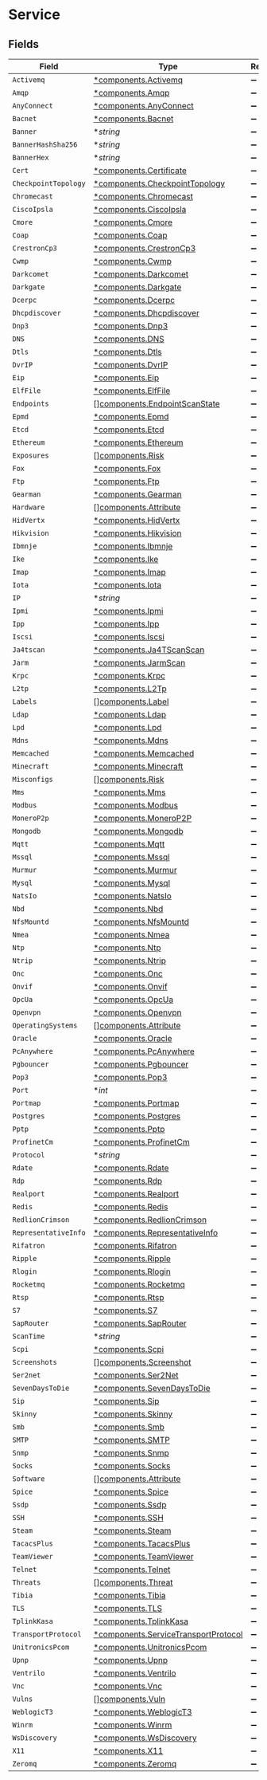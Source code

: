 # Service


## Fields

| Field                                                                                       | Type                                                                                        | Required                                                                                    | Description                                                                                 |
| ------------------------------------------------------------------------------------------- | ------------------------------------------------------------------------------------------- | ------------------------------------------------------------------------------------------- | ------------------------------------------------------------------------------------------- |
| `Activemq`                                                                                  | [*components.Activemq](../../models/components/activemq.md)                                 | :heavy_minus_sign:                                                                          | N/A                                                                                         |
| `Amqp`                                                                                      | [*components.Amqp](../../models/components/amqp.md)                                         | :heavy_minus_sign:                                                                          | N/A                                                                                         |
| `AnyConnect`                                                                                | [*components.AnyConnect](../../models/components/anyconnect.md)                             | :heavy_minus_sign:                                                                          | N/A                                                                                         |
| `Bacnet`                                                                                    | [*components.Bacnet](../../models/components/bacnet.md)                                     | :heavy_minus_sign:                                                                          | N/A                                                                                         |
| `Banner`                                                                                    | **string*                                                                                   | :heavy_minus_sign:                                                                          | N/A                                                                                         |
| `BannerHashSha256`                                                                          | **string*                                                                                   | :heavy_minus_sign:                                                                          | N/A                                                                                         |
| `BannerHex`                                                                                 | **string*                                                                                   | :heavy_minus_sign:                                                                          | N/A                                                                                         |
| `Cert`                                                                                      | [*components.Certificate](../../models/components/certificate.md)                           | :heavy_minus_sign:                                                                          | N/A                                                                                         |
| `CheckpointTopology`                                                                        | [*components.CheckpointTopology](../../models/components/checkpointtopology.md)             | :heavy_minus_sign:                                                                          | N/A                                                                                         |
| `Chromecast`                                                                                | [*components.Chromecast](../../models/components/chromecast.md)                             | :heavy_minus_sign:                                                                          | N/A                                                                                         |
| `CiscoIpsla`                                                                                | [*components.CiscoIpsla](../../models/components/ciscoipsla.md)                             | :heavy_minus_sign:                                                                          | N/A                                                                                         |
| `Cmore`                                                                                     | [*components.Cmore](../../models/components/cmore.md)                                       | :heavy_minus_sign:                                                                          | N/A                                                                                         |
| `Coap`                                                                                      | [*components.Coap](../../models/components/coap.md)                                         | :heavy_minus_sign:                                                                          | N/A                                                                                         |
| `CrestronCp3`                                                                               | [*components.CrestronCp3](../../models/components/crestroncp3.md)                           | :heavy_minus_sign:                                                                          | N/A                                                                                         |
| `Cwmp`                                                                                      | [*components.Cwmp](../../models/components/cwmp.md)                                         | :heavy_minus_sign:                                                                          | N/A                                                                                         |
| `Darkcomet`                                                                                 | [*components.Darkcomet](../../models/components/darkcomet.md)                               | :heavy_minus_sign:                                                                          | N/A                                                                                         |
| `Darkgate`                                                                                  | [*components.Darkgate](../../models/components/darkgate.md)                                 | :heavy_minus_sign:                                                                          | N/A                                                                                         |
| `Dcerpc`                                                                                    | [*components.Dcerpc](../../models/components/dcerpc.md)                                     | :heavy_minus_sign:                                                                          | N/A                                                                                         |
| `Dhcpdiscover`                                                                              | [*components.Dhcpdiscover](../../models/components/dhcpdiscover.md)                         | :heavy_minus_sign:                                                                          | N/A                                                                                         |
| `Dnp3`                                                                                      | [*components.Dnp3](../../models/components/dnp3.md)                                         | :heavy_minus_sign:                                                                          | N/A                                                                                         |
| `DNS`                                                                                       | [*components.DNS](../../models/components/dns.md)                                           | :heavy_minus_sign:                                                                          | N/A                                                                                         |
| `Dtls`                                                                                      | [*components.Dtls](../../models/components/dtls.md)                                         | :heavy_minus_sign:                                                                          | N/A                                                                                         |
| `DvrIP`                                                                                     | [*components.DvrIP](../../models/components/dvrip.md)                                       | :heavy_minus_sign:                                                                          | N/A                                                                                         |
| `Eip`                                                                                       | [*components.Eip](../../models/components/eip.md)                                           | :heavy_minus_sign:                                                                          | N/A                                                                                         |
| `ElfFile`                                                                                   | [*components.ElfFile](../../models/components/elffile.md)                                   | :heavy_minus_sign:                                                                          | N/A                                                                                         |
| `Endpoints`                                                                                 | [][components.EndpointScanState](../../models/components/endpointscanstate.md)              | :heavy_minus_sign:                                                                          | N/A                                                                                         |
| `Epmd`                                                                                      | [*components.Epmd](../../models/components/epmd.md)                                         | :heavy_minus_sign:                                                                          | N/A                                                                                         |
| `Etcd`                                                                                      | [*components.Etcd](../../models/components/etcd.md)                                         | :heavy_minus_sign:                                                                          | N/A                                                                                         |
| `Ethereum`                                                                                  | [*components.Ethereum](../../models/components/ethereum.md)                                 | :heavy_minus_sign:                                                                          | N/A                                                                                         |
| `Exposures`                                                                                 | [][components.Risk](../../models/components/risk.md)                                        | :heavy_minus_sign:                                                                          | N/A                                                                                         |
| `Fox`                                                                                       | [*components.Fox](../../models/components/fox.md)                                           | :heavy_minus_sign:                                                                          | N/A                                                                                         |
| `Ftp`                                                                                       | [*components.Ftp](../../models/components/ftp.md)                                           | :heavy_minus_sign:                                                                          | N/A                                                                                         |
| `Gearman`                                                                                   | [*components.Gearman](../../models/components/gearman.md)                                   | :heavy_minus_sign:                                                                          | N/A                                                                                         |
| `Hardware`                                                                                  | [][components.Attribute](../../models/components/attribute.md)                              | :heavy_minus_sign:                                                                          | N/A                                                                                         |
| `HidVertx`                                                                                  | [*components.HidVertx](../../models/components/hidvertx.md)                                 | :heavy_minus_sign:                                                                          | N/A                                                                                         |
| `Hikvision`                                                                                 | [*components.Hikvision](../../models/components/hikvision.md)                               | :heavy_minus_sign:                                                                          | N/A                                                                                         |
| `Ibmnje`                                                                                    | [*components.Ibmnje](../../models/components/ibmnje.md)                                     | :heavy_minus_sign:                                                                          | N/A                                                                                         |
| `Ike`                                                                                       | [*components.Ike](../../models/components/ike.md)                                           | :heavy_minus_sign:                                                                          | N/A                                                                                         |
| `Imap`                                                                                      | [*components.Imap](../../models/components/imap.md)                                         | :heavy_minus_sign:                                                                          | N/A                                                                                         |
| `Iota`                                                                                      | [*components.Iota](../../models/components/iota.md)                                         | :heavy_minus_sign:                                                                          | N/A                                                                                         |
| `IP`                                                                                        | **string*                                                                                   | :heavy_minus_sign:                                                                          | N/A                                                                                         |
| `Ipmi`                                                                                      | [*components.Ipmi](../../models/components/ipmi.md)                                         | :heavy_minus_sign:                                                                          | N/A                                                                                         |
| `Ipp`                                                                                       | [*components.Ipp](../../models/components/ipp.md)                                           | :heavy_minus_sign:                                                                          | N/A                                                                                         |
| `Iscsi`                                                                                     | [*components.Iscsi](../../models/components/iscsi.md)                                       | :heavy_minus_sign:                                                                          | N/A                                                                                         |
| `Ja4tscan`                                                                                  | [*components.Ja4TScanScan](../../models/components/ja4tscanscan.md)                         | :heavy_minus_sign:                                                                          | N/A                                                                                         |
| `Jarm`                                                                                      | [*components.JarmScan](../../models/components/jarmscan.md)                                 | :heavy_minus_sign:                                                                          | N/A                                                                                         |
| `Krpc`                                                                                      | [*components.Krpc](../../models/components/krpc.md)                                         | :heavy_minus_sign:                                                                          | N/A                                                                                         |
| `L2tp`                                                                                      | [*components.L2Tp](../../models/components/l2tp.md)                                         | :heavy_minus_sign:                                                                          | N/A                                                                                         |
| `Labels`                                                                                    | [][components.Label](../../models/components/label.md)                                      | :heavy_minus_sign:                                                                          | N/A                                                                                         |
| `Ldap`                                                                                      | [*components.Ldap](../../models/components/ldap.md)                                         | :heavy_minus_sign:                                                                          | N/A                                                                                         |
| `Lpd`                                                                                       | [*components.Lpd](../../models/components/lpd.md)                                           | :heavy_minus_sign:                                                                          | N/A                                                                                         |
| `Mdns`                                                                                      | [*components.Mdns](../../models/components/mdns.md)                                         | :heavy_minus_sign:                                                                          | N/A                                                                                         |
| `Memcached`                                                                                 | [*components.Memcached](../../models/components/memcached.md)                               | :heavy_minus_sign:                                                                          | N/A                                                                                         |
| `Minecraft`                                                                                 | [*components.Minecraft](../../models/components/minecraft.md)                               | :heavy_minus_sign:                                                                          | N/A                                                                                         |
| `Misconfigs`                                                                                | [][components.Risk](../../models/components/risk.md)                                        | :heavy_minus_sign:                                                                          | N/A                                                                                         |
| `Mms`                                                                                       | [*components.Mms](../../models/components/mms.md)                                           | :heavy_minus_sign:                                                                          | N/A                                                                                         |
| `Modbus`                                                                                    | [*components.Modbus](../../models/components/modbus.md)                                     | :heavy_minus_sign:                                                                          | N/A                                                                                         |
| `MoneroP2p`                                                                                 | [*components.MoneroP2P](../../models/components/monerop2p.md)                               | :heavy_minus_sign:                                                                          | N/A                                                                                         |
| `Mongodb`                                                                                   | [*components.Mongodb](../../models/components/mongodb.md)                                   | :heavy_minus_sign:                                                                          | N/A                                                                                         |
| `Mqtt`                                                                                      | [*components.Mqtt](../../models/components/mqtt.md)                                         | :heavy_minus_sign:                                                                          | N/A                                                                                         |
| `Mssql`                                                                                     | [*components.Mssql](../../models/components/mssql.md)                                       | :heavy_minus_sign:                                                                          | N/A                                                                                         |
| `Murmur`                                                                                    | [*components.Murmur](../../models/components/murmur.md)                                     | :heavy_minus_sign:                                                                          | N/A                                                                                         |
| `Mysql`                                                                                     | [*components.Mysql](../../models/components/mysql.md)                                       | :heavy_minus_sign:                                                                          | N/A                                                                                         |
| `NatsIo`                                                                                    | [*components.NatsIo](../../models/components/natsio.md)                                     | :heavy_minus_sign:                                                                          | N/A                                                                                         |
| `Nbd`                                                                                       | [*components.Nbd](../../models/components/nbd.md)                                           | :heavy_minus_sign:                                                                          | N/A                                                                                         |
| `NfsMountd`                                                                                 | [*components.NfsMountd](../../models/components/nfsmountd.md)                               | :heavy_minus_sign:                                                                          | N/A                                                                                         |
| `Nmea`                                                                                      | [*components.Nmea](../../models/components/nmea.md)                                         | :heavy_minus_sign:                                                                          | N/A                                                                                         |
| `Ntp`                                                                                       | [*components.Ntp](../../models/components/ntp.md)                                           | :heavy_minus_sign:                                                                          | N/A                                                                                         |
| `Ntrip`                                                                                     | [*components.Ntrip](../../models/components/ntrip.md)                                       | :heavy_minus_sign:                                                                          | N/A                                                                                         |
| `Onc`                                                                                       | [*components.Onc](../../models/components/onc.md)                                           | :heavy_minus_sign:                                                                          | N/A                                                                                         |
| `Onvif`                                                                                     | [*components.Onvif](../../models/components/onvif.md)                                       | :heavy_minus_sign:                                                                          | N/A                                                                                         |
| `OpcUa`                                                                                     | [*components.OpcUa](../../models/components/opcua.md)                                       | :heavy_minus_sign:                                                                          | N/A                                                                                         |
| `Openvpn`                                                                                   | [*components.Openvpn](../../models/components/openvpn.md)                                   | :heavy_minus_sign:                                                                          | N/A                                                                                         |
| `OperatingSystems`                                                                          | [][components.Attribute](../../models/components/attribute.md)                              | :heavy_minus_sign:                                                                          | N/A                                                                                         |
| `Oracle`                                                                                    | [*components.Oracle](../../models/components/oracle.md)                                     | :heavy_minus_sign:                                                                          | N/A                                                                                         |
| `PcAnywhere`                                                                                | [*components.PcAnywhere](../../models/components/pcanywhere.md)                             | :heavy_minus_sign:                                                                          | N/A                                                                                         |
| `Pgbouncer`                                                                                 | [*components.Pgbouncer](../../models/components/pgbouncer.md)                               | :heavy_minus_sign:                                                                          | N/A                                                                                         |
| `Pop3`                                                                                      | [*components.Pop3](../../models/components/pop3.md)                                         | :heavy_minus_sign:                                                                          | N/A                                                                                         |
| `Port`                                                                                      | **int*                                                                                      | :heavy_minus_sign:                                                                          | N/A                                                                                         |
| `Portmap`                                                                                   | [*components.Portmap](../../models/components/portmap.md)                                   | :heavy_minus_sign:                                                                          | N/A                                                                                         |
| `Postgres`                                                                                  | [*components.Postgres](../../models/components/postgres.md)                                 | :heavy_minus_sign:                                                                          | N/A                                                                                         |
| `Pptp`                                                                                      | [*components.Pptp](../../models/components/pptp.md)                                         | :heavy_minus_sign:                                                                          | N/A                                                                                         |
| `ProfinetCm`                                                                                | [*components.ProfinetCm](../../models/components/profinetcm.md)                             | :heavy_minus_sign:                                                                          | N/A                                                                                         |
| `Protocol`                                                                                  | **string*                                                                                   | :heavy_minus_sign:                                                                          | N/A                                                                                         |
| `Rdate`                                                                                     | [*components.Rdate](../../models/components/rdate.md)                                       | :heavy_minus_sign:                                                                          | N/A                                                                                         |
| `Rdp`                                                                                       | [*components.Rdp](../../models/components/rdp.md)                                           | :heavy_minus_sign:                                                                          | N/A                                                                                         |
| `Realport`                                                                                  | [*components.Realport](../../models/components/realport.md)                                 | :heavy_minus_sign:                                                                          | N/A                                                                                         |
| `Redis`                                                                                     | [*components.Redis](../../models/components/redis.md)                                       | :heavy_minus_sign:                                                                          | N/A                                                                                         |
| `RedlionCrimson`                                                                            | [*components.RedlionCrimson](../../models/components/redlioncrimson.md)                     | :heavy_minus_sign:                                                                          | N/A                                                                                         |
| `RepresentativeInfo`                                                                        | [*components.RepresentativeInfo](../../models/components/representativeinfo.md)             | :heavy_minus_sign:                                                                          | N/A                                                                                         |
| `Rifatron`                                                                                  | [*components.Rifatron](../../models/components/rifatron.md)                                 | :heavy_minus_sign:                                                                          | N/A                                                                                         |
| `Ripple`                                                                                    | [*components.Ripple](../../models/components/ripple.md)                                     | :heavy_minus_sign:                                                                          | N/A                                                                                         |
| `Rlogin`                                                                                    | [*components.Rlogin](../../models/components/rlogin.md)                                     | :heavy_minus_sign:                                                                          | N/A                                                                                         |
| `Rocketmq`                                                                                  | [*components.Rocketmq](../../models/components/rocketmq.md)                                 | :heavy_minus_sign:                                                                          | N/A                                                                                         |
| `Rtsp`                                                                                      | [*components.Rtsp](../../models/components/rtsp.md)                                         | :heavy_minus_sign:                                                                          | N/A                                                                                         |
| `S7`                                                                                        | [*components.S7](../../models/components/s7.md)                                             | :heavy_minus_sign:                                                                          | N/A                                                                                         |
| `SapRouter`                                                                                 | [*components.SapRouter](../../models/components/saprouter.md)                               | :heavy_minus_sign:                                                                          | N/A                                                                                         |
| `ScanTime`                                                                                  | **string*                                                                                   | :heavy_minus_sign:                                                                          | N/A                                                                                         |
| `Scpi`                                                                                      | [*components.Scpi](../../models/components/scpi.md)                                         | :heavy_minus_sign:                                                                          | N/A                                                                                         |
| `Screenshots`                                                                               | [][components.Screenshot](../../models/components/screenshot.md)                            | :heavy_minus_sign:                                                                          | N/A                                                                                         |
| `Ser2net`                                                                                   | [*components.Ser2Net](../../models/components/ser2net.md)                                   | :heavy_minus_sign:                                                                          | N/A                                                                                         |
| `SevenDaysToDie`                                                                            | [*components.SevenDaysToDie](../../models/components/sevendaystodie.md)                     | :heavy_minus_sign:                                                                          | N/A                                                                                         |
| `Sip`                                                                                       | [*components.Sip](../../models/components/sip.md)                                           | :heavy_minus_sign:                                                                          | N/A                                                                                         |
| `Skinny`                                                                                    | [*components.Skinny](../../models/components/skinny.md)                                     | :heavy_minus_sign:                                                                          | N/A                                                                                         |
| `Smb`                                                                                       | [*components.Smb](../../models/components/smb.md)                                           | :heavy_minus_sign:                                                                          | N/A                                                                                         |
| `SMTP`                                                                                      | [*components.SMTP](../../models/components/smtp.md)                                         | :heavy_minus_sign:                                                                          | N/A                                                                                         |
| `Snmp`                                                                                      | [*components.Snmp](../../models/components/snmp.md)                                         | :heavy_minus_sign:                                                                          | N/A                                                                                         |
| `Socks`                                                                                     | [*components.Socks](../../models/components/socks.md)                                       | :heavy_minus_sign:                                                                          | N/A                                                                                         |
| `Software`                                                                                  | [][components.Attribute](../../models/components/attribute.md)                              | :heavy_minus_sign:                                                                          | N/A                                                                                         |
| `Spice`                                                                                     | [*components.Spice](../../models/components/spice.md)                                       | :heavy_minus_sign:                                                                          | N/A                                                                                         |
| `Ssdp`                                                                                      | [*components.Ssdp](../../models/components/ssdp.md)                                         | :heavy_minus_sign:                                                                          | N/A                                                                                         |
| `SSH`                                                                                       | [*components.SSH](../../models/components/ssh.md)                                           | :heavy_minus_sign:                                                                          | N/A                                                                                         |
| `Steam`                                                                                     | [*components.Steam](../../models/components/steam.md)                                       | :heavy_minus_sign:                                                                          | N/A                                                                                         |
| `TacacsPlus`                                                                                | [*components.TacacsPlus](../../models/components/tacacsplus.md)                             | :heavy_minus_sign:                                                                          | N/A                                                                                         |
| `TeamViewer`                                                                                | [*components.TeamViewer](../../models/components/teamviewer.md)                             | :heavy_minus_sign:                                                                          | N/A                                                                                         |
| `Telnet`                                                                                    | [*components.Telnet](../../models/components/telnet.md)                                     | :heavy_minus_sign:                                                                          | N/A                                                                                         |
| `Threats`                                                                                   | [][components.Threat](../../models/components/threat.md)                                    | :heavy_minus_sign:                                                                          | N/A                                                                                         |
| `Tibia`                                                                                     | [*components.Tibia](../../models/components/tibia.md)                                       | :heavy_minus_sign:                                                                          | N/A                                                                                         |
| `TLS`                                                                                       | [*components.TLS](../../models/components/tls.md)                                           | :heavy_minus_sign:                                                                          | N/A                                                                                         |
| `TplinkKasa`                                                                                | [*components.TplinkKasa](../../models/components/tplinkkasa.md)                             | :heavy_minus_sign:                                                                          | N/A                                                                                         |
| `TransportProtocol`                                                                         | [*components.ServiceTransportProtocol](../../models/components/servicetransportprotocol.md) | :heavy_minus_sign:                                                                          | N/A                                                                                         |
| `UnitronicsPcom`                                                                            | [*components.UnitronicsPcom](../../models/components/unitronicspcom.md)                     | :heavy_minus_sign:                                                                          | N/A                                                                                         |
| `Upnp`                                                                                      | [*components.Upnp](../../models/components/upnp.md)                                         | :heavy_minus_sign:                                                                          | N/A                                                                                         |
| `Ventrilo`                                                                                  | [*components.Ventrilo](../../models/components/ventrilo.md)                                 | :heavy_minus_sign:                                                                          | N/A                                                                                         |
| `Vnc`                                                                                       | [*components.Vnc](../../models/components/vnc.md)                                           | :heavy_minus_sign:                                                                          | N/A                                                                                         |
| `Vulns`                                                                                     | [][components.Vuln](../../models/components/vuln.md)                                        | :heavy_minus_sign:                                                                          | N/A                                                                                         |
| `WeblogicT3`                                                                                | [*components.WeblogicT3](../../models/components/weblogict3.md)                             | :heavy_minus_sign:                                                                          | N/A                                                                                         |
| `Winrm`                                                                                     | [*components.Winrm](../../models/components/winrm.md)                                       | :heavy_minus_sign:                                                                          | N/A                                                                                         |
| `WsDiscovery`                                                                               | [*components.WsDiscovery](../../models/components/wsdiscovery.md)                           | :heavy_minus_sign:                                                                          | N/A                                                                                         |
| `X11`                                                                                       | [*components.X11](../../models/components/x11.md)                                           | :heavy_minus_sign:                                                                          | N/A                                                                                         |
| `Zeromq`                                                                                    | [*components.Zeromq](../../models/components/zeromq.md)                                     | :heavy_minus_sign:                                                                          | N/A                                                                                         |